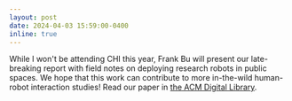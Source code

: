 ```yaml
---
layout: post
date: 2024-04-03 15:59:00-0400
inline: true
---
```


While I won't be attending CHI this year, Frank Bu will present our late-breaking report with field notes on deploying research robots in public spaces. We hope that this work can contribute to more in-the-wild human-robot interaction studies! Read our paper in [the ACM Digital Library](https://dl.acm.org/doi/10.1145/3613905.3651044).

